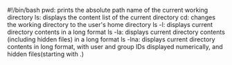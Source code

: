 #!/bin/bash
pwd: prints the absolute path name of the current working directory
ls: displays the content list of the current directory
cd: changes the working directory to the user's home directory
ls -l: displays current directory contents in a long format
ls -la: displays current directory contents (including hidden files) in a long format
ls -lna: displays current directory contents in long format, with user and group IDs displayed numerically, and hidden files(starting with .)
